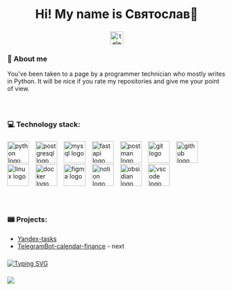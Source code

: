 ### 

<h1 align="center"> Hi! My name is Святослав🫶 </h1>

###

<div align="center">
  <a href="https://t.me/IINVESTOR_IT" target="_blank">
    <img src="https://img.shields.io/static/v1?message=Telegram&logo=telegram&label=&color=139cdf&logoColor=white&labelColor=&style=for-the-badge" height="30" alt="telegram logo"  />
  </a>
</div>

###

<h3 align="left">🥇  About me</h3>

You've been taken to a page by a programmer technician who mostly writes in Python.
It will be nice if you rate my repositories and give me your point of view.

###

<br>

###

<h3 align="left">💻 Technology stack:</h3>

###

<div align="left">
  <img src="https://skillicons.dev/icons?i=py" height="50" alt="python logo"  />
  <img width="7" />
  <img src="https://skillicons.dev/icons?i=postgres" height="50" alt="postgresql logo"  />
  <img width="7" />
  <img src="https://skillicons.dev/icons?i=mysql" height="50" alt="mysql logo"  />
  <img width="7" />
  <img src="https://skillicons.dev/icons?i=fastapi" height="50" alt="fastapi logo"  />
  <img width="7" />
  <img src="https://skillicons.dev/icons?i=postman" height="50" alt="postman logo"  />
  <img width="7" />
  <img src="https://skillicons.dev/icons?i=git" height="50" alt="git logo"  />
  <img width="7" />
  <img src="https://skillicons.dev/icons?i=github" height="50" alt="github logo"  />
  <img width="7" />
  <img src="https://skillicons.dev/icons?i=linux" height="50" alt="linux logo"  />
  <img width="7" />
  <img src="https://skillicons.dev/icons?i=docker" height="50" alt="docker logo"  />
  <img width="7" />
  <img src="https://skillicons.dev/icons?i=figma" height="50" alt="figma logo"  />
  <img width="7" />
  <img src="https://skillicons.dev/icons?i=notion" height="50" alt="notion logo"  />
  <img width="7" />
  <img src="https://skillicons.dev/icons?i=obsidian" height="50" alt="obsidian logo"  />
  <img width="7" />
  <img src="https://skillicons.dev/icons?i=vscode" height="50" alt="vscode logo"  />
  <img width="7" />
</div>

###

<br>

<h3 align="left">📟 Projects:</h3>

####

- [Yandex-tasks](https://github.com/INVESTOR-IT/Yandex-tasks)
- [TelegramBot-calendar-finance](https://github.com/INVESTOR-IT) - next

###

<!-- https://readme-typing-svg.herokuapp.com/demo/?pause=100&color=A7E8F7&background=FF0E0E00 -->
[![Typing SVG](https://readme-typing-svg.herokuapp.com?font=Fira+Code&size=15&duration=2500&pause=1000&color=E4F7F7FF&background=FF0E0E00&width=435&lines=Ааа,+сейчас+дай+подумать!+Минутку,+я+напишу)](https://git.io/typing-svg)

###

<!-- [![INVESTOR-IT](https://github-readme-stats.vercel.app/api?username=INVESTOR-IT)](https://github.com/anuraghazra/github-readme-stats) -->
![](http://github-profile-summary-cards.vercel.app/api/cards/profile-details?username=INVESTOR-IT&theme=github_dark)

###


